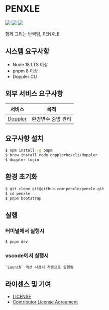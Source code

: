 # PENXLE

![](https://img.shields.io/github/actions/workflow/status/penxle/penxle/ci.yml)
![](https://img.shields.io/github/license/penxle/penxle)
![](https://img.shields.io/github/languages/code-size/penxle/penxle)

함께 그리는 반짝임, PENXLE.

## 시스템 요구사항

- Node 18 LTS 이상
- pnpm 8 이상
- Doppler CLI

## 외부 서비스 요구사항

|             서비스             |        목적        |
| :----------------------------: | :----------------: |
| [Doppler](https://doppler.com) | 환경변수 중앙 관리 |

## 요구사항 설치

```bash
$ npm install -g pnpm
$ brew install node dopplerhq/cli/doppler
$ doppler login
```

## 환경 초기화

```bash
$ git clone git@github.com:penxle/penxle.git
$ cd penxle
$ pnpm bootstrap
```

## 실행

### 터미널에서 실행시

```bash
$ pnpm dev
```

### vscode에서 실행시

```
`Launch` 액션 사용시 자동으로 실행됨
```

## 라이센스 및 기여

- [LICENSE](LICENSE)
- [Contributor License Agreement](docs/CLA)
